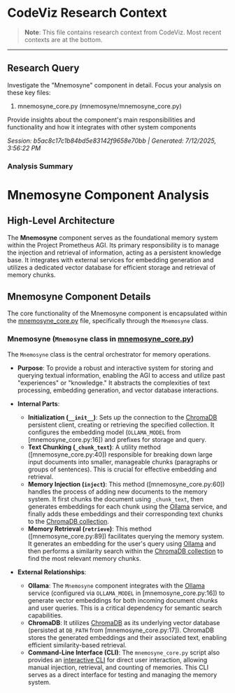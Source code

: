 # CodeViz Research Context

> **Note**: This file contains research context from CodeViz. Most recent contexts are at the bottom.

---

## Research Query

Investigate the "Mnemosyne" component in detail. Focus your analysis on these key files:
1. mnemosyne_core.py (mnemosyne/mnemosyne_core.py)

Provide insights about the component's main responsibilities and functionality and how it integrates with other system components

*Session: b5ac8c17c1b84bd5e83142f9658e70bb | Generated: 7/12/2025, 3:56:22 PM*

### Analysis Summary

# Mnemosyne Component Analysis

## High-Level Architecture

The **Mnemosyne** component serves as the foundational memory system within the Project Prometheus AGI. Its primary responsibility is to manage the injection and retrieval of information, acting as a persistent knowledge base. It integrates with external services for embedding generation and utilizes a dedicated vector database for efficient storage and retrieval of memory chunks.

## Mnemosyne Component Details

The core functionality of the Mnemosyne component is encapsulated within the [mnemosyne_core.py](mnemosyne_core.py) file, specifically through the `Mnemosyne` class.

### **Mnemosyne** (`Mnemosyne` class in [mnemosyne_core.py](mnemosyne_core.py))

The `Mnemosyne` class is the central orchestrator for memory operations.

*   **Purpose**: To provide a robust and interactive system for storing and querying textual information, enabling the AGI to access and utilize past "experiences" or "knowledge." It abstracts the complexities of text processing, embedding generation, and vector database interactions.

*   **Internal Parts**:
    *   **Initialization (`__init__`)**: Sets up the connection to the [ChromaDB](mnemosyne_core.py:30) persistent client, creating or retrieving the specified collection. It configures the embedding model (`OLLAMA_MODEL` from [mnemosyne_core.py:16]) and prefixes for storage and query.
    *   **Text Chunking (`_chunk_text`)**: A utility method ([mnemosyne_core.py:40]) responsible for breaking down large input documents into smaller, manageable chunks (paragraphs or groups of sentences). This is crucial for effective embedding and retrieval.
    *   **Memory Injection (`inject`)**: This method ([mnemosyne_core.py:60]) handles the process of adding new documents to the memory system. It first chunks the document using `_chunk_text`, then generates embeddings for each chunk using the [Ollama](mnemosyne_core.py:77) service, and finally adds these embeddings and their corresponding text chunks to the [ChromaDB collection](mnemosyne_core.py:84).
    *   **Memory Retrieval (`retrieve`)**: This method ([mnemosyne_core.py:89]) facilitates querying the memory system. It generates an embedding for the user's query using [Ollama](mnemosyne_core.py:97) and then performs a similarity search within the [ChromaDB collection](mnemosyne_core.py:102) to find the most relevant memory chunks.

*   **External Relationships**:
    *   **Ollama**: The `Mnemosyne` component integrates with the [Ollama](mnemosyne_core.py:10) service (configured via `OLLAMA_MODEL` in [mnemosyne_core.py:16]) to generate vector embeddings for both incoming document chunks and user queries. This is a critical dependency for semantic search capabilities.
    *   **ChromaDB**: It utilizes [ChromaDB](mnemosyne_core.py:11) as its underlying vector database (persisted at `DB_PATH` from [mnemosyne_core.py:17]). ChromaDB stores the generated embeddings and their associated text, enabling efficient similarity-based retrieval.
    *   **Command-Line Interface (CLI)**: The `mnemosyne_core.py` script also provides an [interactive CLI](mnemosyne_core.py:120) for direct user interaction, allowing manual injection, retrieval, and counting of memories. This CLI serves as a direct interface for testing and managing the memory system.

